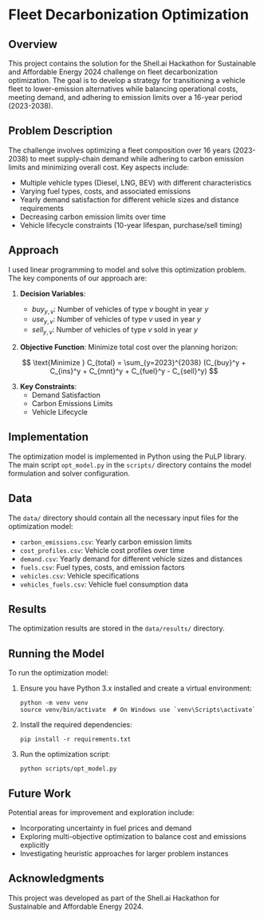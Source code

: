 # Fleet Decarbonization Optimization

## Overview

This project contains the solution for the Shell.ai Hackathon for Sustainable and Affordable Energy 2024 challenge on fleet decarbonization optimization. The goal is to develop a strategy for transitioning a vehicle fleet to lower-emission alternatives while balancing operational costs, meeting demand, and adhering to emission limits over a 16-year period (2023-2038).

## Problem Description

The challenge involves optimizing a fleet composition over 16 years (2023-2038) to meet supply-chain demand while adhering to carbon emission limits and minimizing overall cost. Key aspects include:

- Multiple vehicle types (Diesel, LNG, BEV) with different characteristics
- Varying fuel types, costs, and associated emissions
- Yearly demand satisfaction for different vehicle sizes and distance requirements
- Decreasing carbon emission limits over time
- Vehicle lifecycle constraints (10-year lifespan, purchase/sell timing)

## Approach

I used linear programming to model and solve this optimization problem. The key components of our approach are:

1. **Decision Variables**:
   - $buy_{y,v}$: Number of vehicles of type $v$ bought in year $y$
   - $use_{y,v}$: Number of vehicles of type $v$ used in year $y$
   - $sell_{y,v}$: Number of vehicles of type $v$ sold in year $y$

2. **Objective Function**:
   Minimize total cost over the planning horizon:

$$ \text{Minimize } C_{total} = \sum_{y=2023}^{2038} (C_{buy}^y + C_{ins}^y + C_{mnt}^y + C_{fuel}^y - C_{sell}^y) $$

3. **Key Constraints**:
   - Demand Satisfaction
   - Carbon Emissions Limits
   - Vehicle Lifecycle

## Implementation

The optimization model is implemented in Python using the PuLP library. The main script `opt_model.py` in the `scripts/` directory contains the model formulation and solver configuration.

## Data

The `data/` directory should contain all the necessary input files for the optimization model:

- `carbon_emissions.csv`: Yearly carbon emission limits
- `cost_profiles.csv`: Vehicle cost profiles over time
- `demand.csv`: Yearly demand for different vehicle sizes and distances
- `fuels.csv`: Fuel types, costs, and emission factors
- `vehicles.csv`: Vehicle specifications
- `vehicles_fuels.csv`: Vehicle fuel consumption data

## Results

The optimization results are stored in the `data/results/` directory. 

## Running the Model

To run the optimization model:

1. Ensure you have Python 3.x installed and create a virtual environment:
   ```
   python -m venv venv
   source venv/bin/activate  # On Windows use `venv\Scripts\activate`
   ```

2. Install the required dependencies:
   ```
   pip install -r requirements.txt
   ```

3. Run the optimization script:
   ```
   python scripts/opt_model.py
   ```

## Future Work

Potential areas for improvement and exploration include:
- Incorporating uncertainty in fuel prices and demand
- Exploring multi-objective optimization to balance cost and emissions explicitly
- Investigating heuristic approaches for larger problem instances

## Acknowledgments

This project was developed as part of the Shell.ai Hackathon for Sustainable and Affordable Energy 2024. 